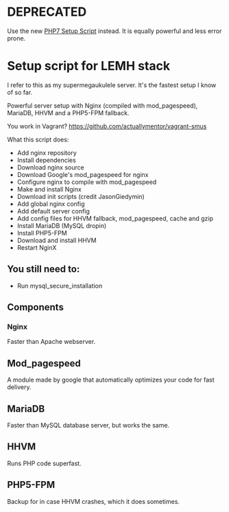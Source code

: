 # DEPRECATED

Use the new [PHP7 Setup Script](https://github.com/actuallymentor/Setup-Script-Nginx-Pagespeed-PHP7-Mariadb) instead. It is equally powerful and less error prone.


# Setup script for LEMH stack

I refer to this as my supermegaukulele server. It's the fastest setup I know of so far.

Powerful server setup with Nginx (compiled with mod_pagespeed), MariaDB, HHVM and a PHP5-FPM fallback.

You work in Vagrant? https://github.com/actuallymentor/vagrant-smus

What this script does:

- Add nginx repository
- Install dependencies
- Download nginx source
- Download Google's mod_pagespeed for nginx
- Configure nginx to compile with mod_pagespeed
- Make and install Nginx
- Download init scripts (credit JasonGiedymin)
- Add global nginx config
- Add default server config
- Add config files for HHVM fallback, mod_pagespeed, cache and gzip
- Install MariaDB (MySQL dropin)
- Install PHP5-FPM
- Download and install HHVM
- Restart NginX

## You still need to:

- Run mysql_secure_installation

## Components

### Nginx

Faster than Apache webserver.

## Mod_pagespeed

A module made by google that automatically optimizes your code for fast delivery.

## MariaDB

Faster than MySQL database server, but works the same.

## HHVM

Runs PHP code superfast.

## PHP5-FPM

Backup for in case HHVM crashes, which it does sometimes.